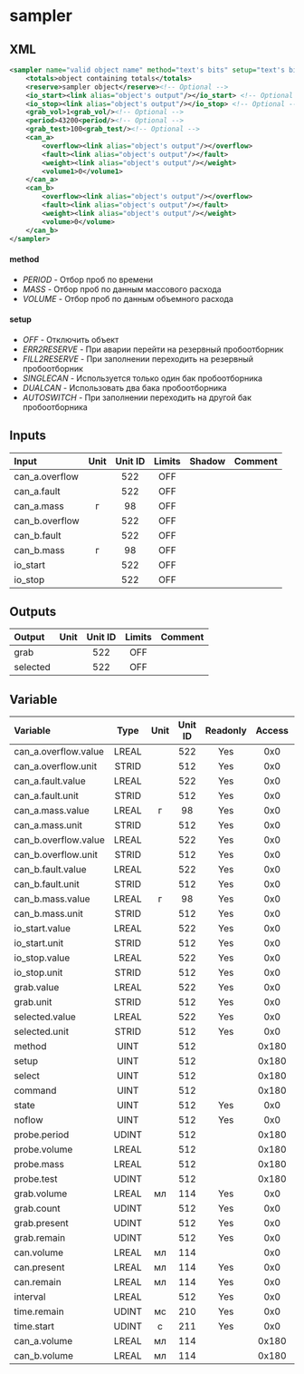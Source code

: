 # sampler
## XML
````xml
<sampler name="valid object name" method="text's bits" setup="text's bits" >
	<totals>object containing totals</totals>
	<reserve>sampler object</reserve><!-- Optional -->
	<io_start><link alias="object's output"/></io_start> <!-- Optional -->
	<io_stop><link alias="object's output"/></io_stop> <!-- Optional -->
	<grab_vol>1<grab_vol/><!-- Optional -->
	<period>43200<period/><!-- Optional -->
	<grab_test>100<grab_test/><!-- Optional -->
	<can_a>
		<overflow><link alias="object's output"/></overflow>
		<fault><link alias="object's output"/></fault>
		<weight><link alias="object's output"/></weight>
		<volume1>0</volume1>
	</can_a>
	<can_b>
		<overflow><link alias="object's output"/></overflow>
		<fault><link alias="object's output"/></fault>
		<weight><link alias="object's output"/></weight>
		<volume>0</volume>
	</can_b>
</sampler>
````

#### method
* _PERIOD_  - Отбор проб по времени
* _MASS_  - Отбор проб по данным массового расхода
* _VOLUME_  - Отбор проб по данным объемного расхода

#### setup
* _OFF_  - Отключить объект
* _ERR2RESERVE_  - При аварии перейти на резервный пробоотборник
* _FILL2RESERVE_  - При заполнении переходить на резервный пробоотборник
* _SINGLECAN_  - Используется только один бак пробоотборника
* _DUALCAN_  - Использовать два бака пробоотборника
* _AUTOSWITCH_  - При заполнении переходить на другой бак пробоотборника

## Inputs
Input | Unit | Unit ID | Limits | Shadow | Comment
:-- |:--:|:--:|:--:|:--:|:--
can_a.overflow |  | 522 | OFF |  | 
can_a.fault |  | 522 | OFF |  | 
can_a.mass | г | 98 | OFF |  | 
can_b.overflow |  | 522 | OFF |  | 
can_b.fault |  | 522 | OFF |  | 
can_b.mass | г | 98 | OFF |  | 
io_start |  | 522 | OFF |  | 
io_stop |  | 522 | OFF |  | 

## Outputs
Output | Unit | Unit ID | Limits | Comment
:-- |:--:|:--:|:--:|:--
grab |  | 522 | OFF | 
selected |  | 522 | OFF | 

## Variable
Variable | Type | Unit | Unit ID | Readonly | Access | Comment
:-- |:--:|:--:|:--:|:--:|:--:|:--
can_a.overflow.value | LREAL |  | 522 | Yes | 0x0 | 
can_a.overflow.unit | STRID |  | 512 | Yes | 0x0 | 
can_a.fault.value | LREAL |  | 522 | Yes | 0x0 | 
can_a.fault.unit | STRID |  | 512 | Yes | 0x0 | 
can_a.mass.value | LREAL | г | 98 | Yes | 0x0 | 
can_a.mass.unit | STRID |  | 512 | Yes | 0x0 | 
can_b.overflow.value | LREAL |  | 522 | Yes | 0x0 | 
can_b.overflow.unit | STRID |  | 512 | Yes | 0x0 | 
can_b.fault.value | LREAL |  | 522 | Yes | 0x0 | 
can_b.fault.unit | STRID |  | 512 | Yes | 0x0 | 
can_b.mass.value | LREAL | г | 98 | Yes | 0x0 | 
can_b.mass.unit | STRID |  | 512 | Yes | 0x0 | 
io_start.value | LREAL |  | 522 | Yes | 0x0 | 
io_start.unit | STRID |  | 512 | Yes | 0x0 | 
io_stop.value | LREAL |  | 522 | Yes | 0x0 | 
io_stop.unit | STRID |  | 512 | Yes | 0x0 | 
grab.value | LREAL |  | 522 | Yes | 0x0 | 
grab.unit | STRID |  | 512 | Yes | 0x0 | 
selected.value | LREAL |  | 522 | Yes | 0x0 | 
selected.unit | STRID |  | 512 | Yes | 0x0 | 
method | UINT |  | 512 |  | 0x180 | 
setup | UINT |  | 512 |  | 0x180 | 
select | UINT |  | 512 |  | 0x180 | 
command | UINT |  | 512 |  | 0x180 | 
state | UINT |  | 512 | Yes | 0x0 | 
noflow | UINT |  | 512 | Yes | 0x0 | 
probe.period | UDINT |  | 512 |  | 0x180 | 
probe.volume | LREAL |  | 512 |  | 0x180 | 
probe.mass | LREAL |  | 512 |  | 0x180 | 
probe.test | UDINT |  | 512 |  | 0x180 | 
grab.volume | LREAL | мл | 114 | Yes | 0x0 | 
grab.count | UDINT |  | 512 | Yes | 0x0 | 
grab.present | UDINT |  | 512 | Yes | 0x0 | 
grab.remain | UDINT |  | 512 | Yes | 0x0 | 
can.volume | LREAL | мл | 114 |  | 0x0 | 
can.present | LREAL | мл | 114 | Yes | 0x0 | 
can.remain | LREAL | мл | 114 | Yes | 0x0 | 
interval | LREAL |  | 512 | Yes | 0x0 | 
time.remain | UDINT | мс | 210 | Yes | 0x0 | 
time.start | UDINT | с | 211 | Yes | 0x0 | 
can_a.volume | LREAL | мл | 114 |  | 0x180 | 
can_b.volume | LREAL | мл | 114 |  | 0x180 | 

